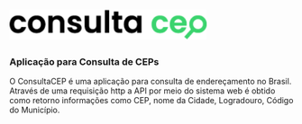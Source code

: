 # <img src="images/logo-consultacep.png" alt="Consulta CEP" width="350px" />

### Aplicação para Consulta de CEPs

O ConsultaCEP é uma aplicação para consulta de endereçamento no Brasil. Através de uma requisição http a API por meio do sistema web é obtido como retorno informações como CEP, nome da Cidade, Logradouro, Código do Município. 